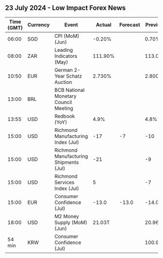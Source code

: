 ## 23 July 2024 - Low Impact Forex News

| Time (GMT) | Currency | Event | Actual | Forecast | Previous |
|------|----------|-------|--------|----------|----------|
| 06:00 | SGD | CPI (MoM) (Jun) | -0.20% |  | 0.70% |
| 08:00 | ZAR | Leading Indicators (May) | 111.90% |  | 113.00% |
| 10:50 | EUR | German 2-Year Schatz Auction | 2.730% |  | 2.800% |
| 13:00 | BRL | BCB National Monetary Council Meeting |  |  |  |
| 13:55 | USD | Redbook (YoY) | 4.9% |  | 4.8% |
| 15:00 | USD | Richmond Manufacturing Index (Jul) | -17 | -7 | -10 |
| 15:00 | USD | Richmond Manufacturing Shipments (Jul) | -21 |  | -9 |
| 15:00 | USD | Richmond Services Index (Jul) | 5 |  | -7 |
| 15:00 | EUR | Consumer Confidence (Jul) | -13.0 | -13.0 | -14.0 |
| 18:00 | USD | M2 Money Supply (MoM) (Jun) | 21.03T |  | 20.96T |
| 54 min | KRW | Consumer Confidence (Jul) |  |  | 100.9 |
